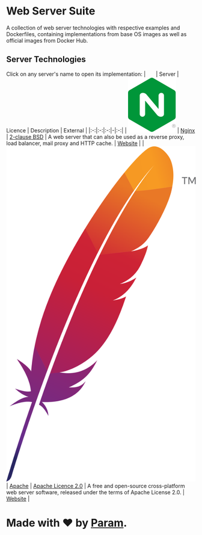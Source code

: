 # Web Server Suite
A collection of web server technologies
with respective examples and Dockerfiles,
containing implementations from base OS images
as well as official images from Docker Hub.

## Server Technologies
Click on any server's name to open its implementation:
| &nbsp;&nbsp;&nbsp;&nbsp;&nbsp; | Server | Licence | Description | External |
|:-:|:-:|:-:|-|:-:|
| [![Nginx](docs/nginx.svg)](servers/nginx) | [Nginx](servers/nginx) | [2-clause BSD](https://en.wikipedia.org/wiki/2-clause_BSD) | A web server that can also be used as a reverse proxy, load balancer, mail proxy and HTTP cache. | [Website](https://www.nginx.com) |
| [![Apache](docs/apache.svg)](servers/apache) | [Apache](servers/apache) | [Apache Licence 2.0](https://en.wikipedia.org/wiki/Apache_License_2.0) | A free and open-source cross-platform web server software, released under the terms of Apache License 2.0. | [Website](https://httpd.apache.org) |

# Made with ❤ by [Param](https://www.paramsid.com).